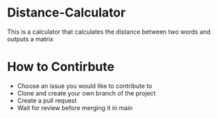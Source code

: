 # Distance-Calculator

This is a calculator that calculates the distance between two words and outputs a matrix

# How to Contirbute
- Choose an issue you would like to contribute to
- Clone and create your own branch of the project
- Create a pull request
- Wait for review before merging it in main
